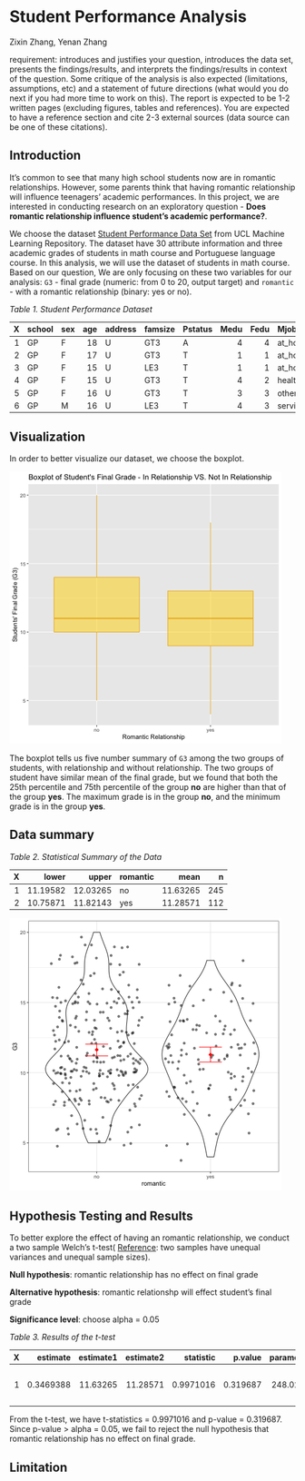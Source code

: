 Student Performance Analysis
================
Zixin Zhang, Yenan Zhang

requirement: introduces and justifies your question, introduces the data
set, presents the findings/results, and interprets the findings/results
in context of the question. Some critique of the analysis is also
expected (limitations, assumptions, etc) and a statement of future
directions (what would you do next if you had more time to work on
this). The report is expected to be 1-2 written pages (excluding
figures, tables and references). You are expected to have a reference
section and cite 2-3 external sources (data source can be one of these
citations).

## Introduction

It’s common to see that many high school students now are in romantic
relationships. However, some parents think that having romantic
relationship will influence teenagers’ academic performances. In this
project, we are interested in conducting research on an exploratory
question - **Does romantic relationship influence student’s academic
performance?**.

We choose the dataset [Student Performance Data
Set](https://archive.ics.uci.edu/ml/datasets/Student+Performance) from
UCL Machine Learning Repository. The dataset have 30 attribute
information and three academic grades of students in math course and
Portuguese language course. In this analysis, we will use the dataset of
students in math course. Based on our question, We are only focusing on
these two variables for our analysis: `G3` - final grade (numeric: from
0 to 20, output target) and `romantic` - with a romantic relationship
(binary: yes or no).

*Table 1. Student Performance
Dataset*

| X | school | sex | age | address | famsize | Pstatus | Medu | Fedu | Mjob     | Fjob     | reason     | guardian | traveltime | studytime | failures | schoolsup | famsup | paid | activities | nursery | higher | internet | romantic | famrel | freetime | goout | Dalc | Walc | health | absences | G1 | G2 | G3 |
| -: | :----- | :-- | --: | :------ | :------ | :------ | ---: | ---: | :------- | :------- | :--------- | :------- | ---------: | --------: | -------: | :-------- | :----- | :--- | :--------- | :------ | :----- | :------- | :------- | -----: | -------: | ----: | ---: | ---: | -----: | -------: | -: | -: | -: |
| 1 | GP     | F   |  18 | U       | GT3     | A       |    4 |    4 | at\_home | teacher  | course     | mother   |          2 |         2 |        0 | yes       | no     | no   | no         | yes     | yes    | no       | no       |      4 |        3 |     4 |    1 |    1 |      3 |        6 |  5 |  6 |  6 |
| 2 | GP     | F   |  17 | U       | GT3     | T       |    1 |    1 | at\_home | other    | course     | father   |          1 |         2 |        0 | no        | yes    | no   | no         | no      | yes    | yes      | no       |      5 |        3 |     3 |    1 |    1 |      3 |        4 |  5 |  5 |  6 |
| 3 | GP     | F   |  15 | U       | LE3     | T       |    1 |    1 | at\_home | other    | other      | mother   |          1 |         2 |        3 | yes       | no     | yes  | no         | yes     | yes    | yes      | no       |      4 |        3 |     2 |    2 |    3 |      3 |       10 |  7 |  8 | 10 |
| 4 | GP     | F   |  15 | U       | GT3     | T       |    4 |    2 | health   | services | home       | mother   |          1 |         3 |        0 | no        | yes    | yes  | yes        | yes     | yes    | yes      | yes      |      3 |        2 |     2 |    1 |    1 |      5 |        2 | 15 | 14 | 15 |
| 5 | GP     | F   |  16 | U       | GT3     | T       |    3 |    3 | other    | other    | home       | father   |          1 |         2 |        0 | no        | yes    | yes  | no         | yes     | yes    | no       | no       |      4 |        3 |     2 |    1 |    2 |      5 |        4 |  6 | 10 | 10 |
| 6 | GP     | M   |  16 | U       | LE3     | T       |    4 |    3 | services | other    | reputation | mother   |          1 |         2 |        0 | no        | yes    | yes  | yes        | yes     | yes    | yes      | no       |      5 |        4 |     2 |    1 |    2 |      5 |       10 | 15 | 15 | 15 |

## Visualization

In order to better visualize our dataset, we choose the boxplot.

![](../results/boxplot.png)

The boxplot tells us five number summary of `G3` among the two groups of
students, with relationship and without relationship. The two groups of
student have similar mean of the final grade, but we found that both the
25th percentile and 75th percentile of the group **no** are higher than
that of the group **yes**. The maximum grade is in the group **no**, and
the minimum grade is in the group **yes**.

## Data summary

*Table 2. Statistical Summary of the Data*

| X |    lower |    upper | romantic |     mean |   n |
| -: | -------: | -------: | :------- | -------: | --: |
| 1 | 11.19582 | 12.03265 | no       | 11.63265 | 245 |
| 2 | 10.75871 | 11.82143 | yes      | 11.28571 | 112 |

![](../results/CI_plot.png)

## Hypothesis Testing and Results

To better explore the effect of having an romantic relationship, we
conduct a two sample Welch’s t-test(
[Reference](https://en.wikipedia.org/wiki/Welch%27s_t-test): two samples
have unequal variances and unequal sample sizes).

**Null hypothesis**: romantic relationship has no effect on final grade

**Alternative hypothesis**: romantic relationshp will effect student’s
final grade

**Significance level**: choose alpha = 0.05

*Table 3. Results of the
t-test*

| X |  estimate | estimate1 | estimate2 | statistic |  p.value | parameter |    conf.low | conf.high | method                  | alternative |
| -: | --------: | --------: | --------: | --------: | -------: | --------: | ----------: | --------: | :---------------------- | :---------- |
| 1 | 0.3469388 |  11.63265 |  11.28571 | 0.9971016 | 0.319687 |  248.0219 | \-0.3383694 |  1.032247 | Welch Two Sample t-test | two.sided   |

From the t-test, we have t-statistics = 0.9971016 and p-value =
0.319687. Since p-value \> alpha = 0.05, we fail to reject the null
hypothesis that romantic relationship has no effect on final grade.

## Limitation
